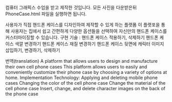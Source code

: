 컴퓨터 그래픽스 수업을 받고 제작한 것입니다.
모든 사진을 다운받은뒤 PhoneCase.html 파일을 실행하면 됩니다.





사용자가 직접 핸드폰 케이스를 디자인하여 제작할 수 있게 하는 플랫폼
이 플랫포을 통해 사용자는 집에서 쉽고 간편하게 다양한 옵션들을 선택하여 자신만의 핸드폰 케이스를 커스터마이징할 수 있습니다.
구현 기술 : 핸드폰 케이스 적용하기, 삭제하기 
            핸드폰 케이스 색깔 변경하기
            핸드폰 케이스 재질 변경하기
            핸드폰 케이스 뒷면에 캐릭터 이미지 삽입하기, 변경하기, 삭제하기


번역(translation)
A platform that allows users to design and manufacture their own cell phone cases
This platform allows users to easily and conveniently customize their phone case by choosing a variety of options at home.
Implementation Technology:  Applying and deleting mobile phone cases
                            Changing the color of the cell phone case
                            Change the material of the cell phone case
                            Insert, change, and delete character images on the back of the phone case
